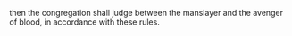 then the congregation shall judge between the manslayer and the avenger of blood, in accordance with these rules.
